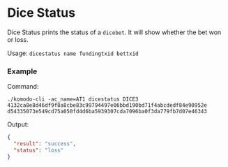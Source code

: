 # Dice Status
Dice Status prints the status of a `dicebet`. It will show whether the bet won or loss.

Usage: `dicestatus name fundingtxid bettxid`
### Example
Command:
```shell
./komodo-cli -ac_name=AT1 dicestatus DICE3 4132ca8e8d46df9f8a8cbe83c99794497e06bbd190bd71f4abcdedf84e90952e d54335073e549cd75a050fd4d6ba5939307cda7096ba0f3da779fb7d07e46343
```
Output:
```JSON
{
  "result": "success",
  "status": "loss"
}
```

